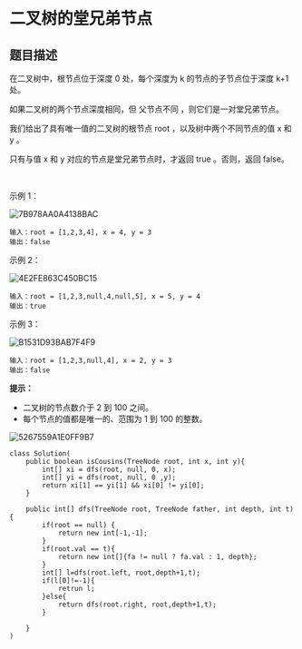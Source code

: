 # 二叉树的堂兄弟节点

## 题目描述

在二叉树中，根节点位于深度 0 处，每个深度为 k 的节点的子节点位于深度 k+1 处。

如果二叉树的两个节点深度相同，但 父节点不同 ，则它们是一对堂兄弟节点。

我们给出了具有唯一值的二叉树的根节点 root ，以及树中两个不同节点的值 x 和 y 。

只有与值 x 和 y 对应的节点是堂兄弟节点时，才返回 true 。否则，返回 false。

 

示例 1：

![7B978AA0A4138BAC](http://cdn.heroxu.com/7B978AA0A4138BAC.png)

```
输入：root = [1,2,3,4], x = 4, y = 3
输出：false
```

示例 2：

![4E2FE863C450BC15](http://cdn.heroxu.com/4E2FE863C450BC15.png)

```
输入：root = [1,2,3,null,4,null,5], x = 5, y = 4
输出：true
```


示例 3：

![B1531D93BAB7F4F9](http://cdn.heroxu.com/B1531D93BAB7F4F9.png)

```
输入：root = [1,2,3,null,4], x = 2, y = 3
输出：false
```

**提示：**

- 二叉树的节点数介于 2 到 100 之间。
- 每个节点的值都是唯一的、范围为 1 到 100 的整数。


![5267559A1E0FF9B7](http://cdn.heroxu.com/5267559A1E0FF9B7.png)


```
class Solution(
    public boolean isCousins(TreeNode root, int x, int y){
        int[] xi = dfs(root, null, 0, x);
        int[] yi = dfs(root, null, 0 ,y);
        return xi[1] == yi[1] && xi[0] != yi[0];
    }

    public int[] dfs(TreeNode root, TreeNode father, int depth, int t){
        if(root == null) {
            return new int[-1,-1];
        }
        if(root.val == t){
            return new int[]{fa != null ? fa.val : 1, depth};
        }
        int[] l=dfs(root.left, root,depth+1,t);
        if(l[0]!=-1){
            retrun l;
        }else{
            return dfs(root.right, root,depth+1,t);
        }

    }
)
```